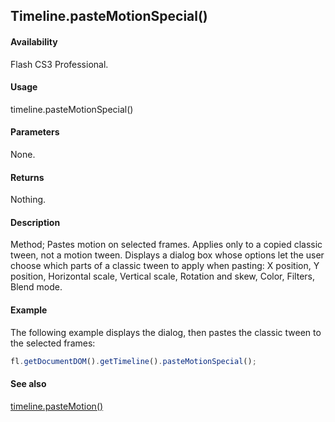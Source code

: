 ## Timeline.pasteMotionSpecial()

#### Availability

Flash CS3 Professional.

#### Usage

timeline.pasteMotionSpecial()

#### Parameters

None.

#### Returns

Nothing.

#### Description

Method; Pastes motion on selected frames. Applies only to a copied classic tween, not a motion tween. Displays a dialog box whose options let the user choose which parts of a classic tween to apply when pasting: X position, Y position, Horizontal scale, Vertical scale, Rotation and skew, Color, Filters, Blend mode.

#### Example

The following example displays the dialog, then pastes the classic tween to the selected frames:

```javascript
fl.getDocumentDOM().getTimeline().pasteMotionSpecial();
```

#### See also

[timeline.pasteMotion()](../Timeline_object/timeli36.md)
